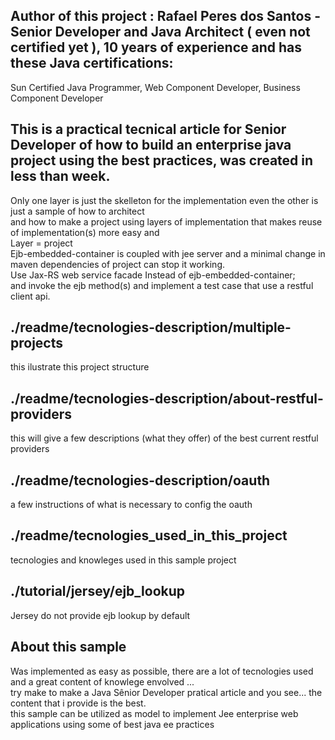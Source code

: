 ﻿## Author of this project : Rafael Peres dos Santos - Senior Developer and Java Architect ( even not certified yet ), 10 years of experience and has these Java certifications: <br />  
Sun Certified Java Programmer, Web Component Developer, Business Component Developer
## This is a practical tecnical article for Senior Developer of how to build an enterprise java project using the best practices, was created in less than week. 
Only one layer is just the skelleton for the implementation even the other is just a sample of how to architect <br />
and how to make a project using layers of implementation that makes reuse of implementation(s) more easy and <br />
Layer = project<br />
Ejb-embedded-container is coupled with jee server and a minimal change in maven dependencies of project can stop it working. <br />
Use Jax-RS web service facade Instead of ejb-embedded-container; <br />
and invoke the ejb method(s) and implement a test case that use a restful client api. <br />
## ./readme/tecnologies-description/multiple-projects 
this ilustrate this project structure
## ./readme/tecnologies-description/about-restful-providers 
this will give a few descriptions (what they offer) of the best current restful providers
## ./readme/tecnologies-description/oauth 
a few instructions of what is necessary to config the oauth 
## ./readme/tecnologies_used_in_this_project 
tecnologies and knowleges used in this sample project
## ./tutorial/jersey/ejb_lookup
Jersey do not provide ejb lookup by default
## About this sample
Was implemented as easy as possible, there are a lot of tecnologies used and a great content of knowlege envolved ...  <br />
try make to make a Java Sênior Developer pratical article and you see... the content that i provide is the best.  <br />
this sample can be utilized as model to implement Jee enterprise web applications using some of best java ee practices <br />
